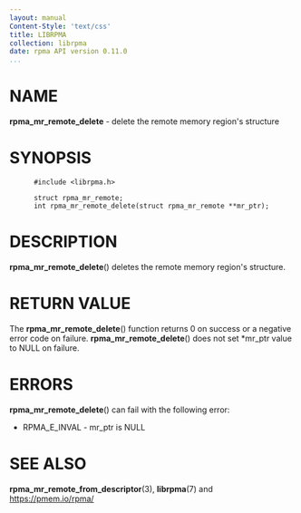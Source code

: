 ```yaml
---
layout: manual
Content-Style: 'text/css'
title: LIBRPMA
collection: librpma
date: rpma API version 0.11.0
...
```


[comment]: <> (SPDX-License-Identifier: BSD-3-Clause)
[comment]: <> (Copyright 2020, Intel Corporation)

NAME
====

**rpma\_mr\_remote\_delete** - delete the remote memory region\'s
structure

SYNOPSIS
========

          #include <librpma.h>

          struct rpma_mr_remote;
          int rpma_mr_remote_delete(struct rpma_mr_remote **mr_ptr);

DESCRIPTION
===========

**rpma\_mr\_remote\_delete**() deletes the remote memory region\'s
structure.

RETURN VALUE
============

The **rpma\_mr\_remote\_delete**() function returns 0 on success or a
negative error code on failure. **rpma\_mr\_remote\_delete**() does not
set \*mr\_ptr value to NULL on failure.

ERRORS
======

**rpma\_mr\_remote\_delete**() can fail with the following error:

-   RPMA\_E\_INVAL - mr\_ptr is NULL

SEE ALSO
========

**rpma\_mr\_remote\_from\_descriptor**(3), **librpma**(7) and
https://pmem.io/rpma/
